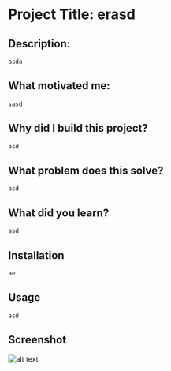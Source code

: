 
# Project Title: erasd
## Description:
    asda
## What motivated me:
    sasd
## Why did I build this project?
    asd
## What problem does this solve?
    asd
## What did you learn?
    asd
## Installation
    ae
## Usage
    asd
## Screenshot
![alt text](https://github.com/IIMacGyverII/Planner/raw/main/planner.gif?raw=true)